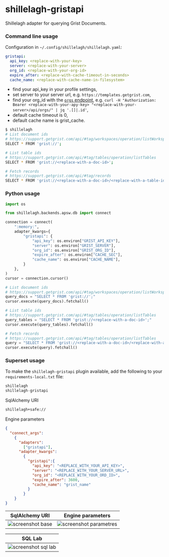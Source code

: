 # shillelagh-gristapi

Shillelagh adapter for querying Grist Documents.

### Command line usage

Configuration in `~/.config/shillelagh/shillelagh.yaml`:

```yaml
gristapi:
  api_key: <replace-with-your-key>
  server: <replace-with-your-server>
  org_id: <replace-with-your-org-id>
  expire_after: <replace-with-cache-timeout-in-seconds>
  cache_name: <replace-with-cache-name-in-filesystem>
```

- find your api_key in your profile settings,
- set server to your server url, e.g. `https://templates.getgrist.com`,
- find your org_id with the [`orgs` endpoint](https://support.getgrist.com/api/#tag/orgs/operation/listOrgs), e.g. `curl -H "Authorization: Bearer <replace-with-your-apy-key> "<replace-with-your-server>/api/orgs/" | jq '.[]|.id'`,
- default cache timeout is 0,
- default cache name is grist_cache.

```bash
$ shillelagh
# List document ids
# https://support.getgrist.com/api/#tag/workspaces/operation/listWorkspaces
SELECT * FROM 'grist://';

# List table ids
# https://support.getgrist.com/api/#tag/tables/operation/listTables
SELECT * FROM 'grist://<replace-with-a-doc-id>';

# Fetch records
# https://support.getgrist.com/api/#tag/records
SELECT * FROM 'grist://<replace-with-a-doc-id>/<replace-with-a-table-id>';
```

### Python usage

```python
import os

from shillelagh.backends.apsw.db import connect

connection = connect(
    ":memory:",
    adapter_kwargs={
        "gristapi": {
            "api_key": os.environ["GRIST_API_KEY"],
            "server": os.environ["GRIST_SERVER"],
            "org_id": os.environ["GRIST_ORG_ID"],
            "expire_after": os.environ["CACHE_SEC"],
            "cache_name": os.environ["CACHE_NAME"],
        }
    },
)
cursor = connection.cursor()

# List document ids
# https://support.getgrist.com/api/#tag/workspaces/operation/listWorkspaces
query_docs = "SELECT * FROM 'grist://';"
cursor.execute(query_docs).fetchall()

# List table ids
# https://support.getgrist.com/api/#tag/tables/operation/listTables
query_tables = "SELECT * FROM 'grist://<replace-with-a-doc-id>';"
cursor.execute(query_tables).fetchall()

# Fetch records
# https://support.getgrist.com/api/#tag/tables/operation/listTables
query = "SELECT * FROM 'grist://<replace-with-a-doc-id>/<replace-with-a-table-id>';"
cursor.execute(query).fetchall()
```

### Superset usage

To make the `shillelagh-gristapi` plugin available, add the following to your `requirements-local.txt` file:

```python
shillelagh
shillelagh-gristapi
```

SqlAlchemy URI

```txt
shillelagh+safe://
```

Engine parameters

```json
{
  "connect_args":
    {
      "adapters":
        ["gristapi"],
      "adapter_kwargs":
        {
          "gristapi":{
            "api_key": "<REPLACE_WITH_YOUR_API_KEY>",
            "server": "<REPLACE_WITH_YOUR_SERVER_URL>",
            "org_id": "<REPLACE_WITH_YOUR_ORD_ID>",
            "expire_after": 3600,
            "cache_name": "grist_name"
          }
        }
    }
}
```

| SqlAlchemy URI | Engine parameters |
| --- | --- |
| ![screenshot base](images/screenshot_base.png)| ![screenshot parametres](images/screenshot_parametres.png) | 

| SQL Lab |
| -- |
|![screenshot sql lab](images/screenshot_sqllab.png)|
